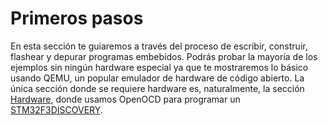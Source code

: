 # Primeros pasos

En esta sección te guiaremos a través del proceso de escribir, construir, flashear y depurar programas embebidos. Podrás probar la mayoría de los ejemplos sin ningún hardware especial ya que te mostraremos lo básico usando QEMU, un popular emulador de hardware de código abierto. La única sección donde se requiere hardware es, naturalmente, la sección [Hardware](./hardware.md), donde usamos OpenOCD para programar un [STM32F3DISCOVERY].

[stm32f3discovery]: http://www.st.com/en/evaluation-tools/stm32f3discovery.html
